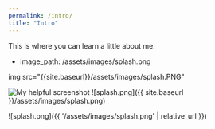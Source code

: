 ```yaml
---
permalink: /intro/
title: "Intro"
---
```


This is where you can learn a little about me.
  - image_path: /assets/images/splash.png

img src="{{site.baseurl}}/assets/images/splash.PNG"

![My helpful screenshot](/minimal-mistakes/assets/images/splash.png)
![splash.png]({{ site.baseurl }}/assets/images/splash.png)

![splash.png]({{ '/assets/images/splash.png' | relative_url }})
